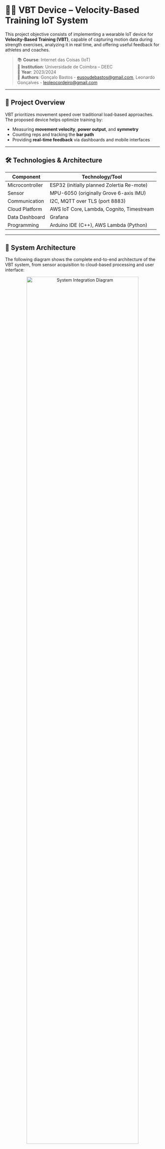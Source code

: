 # 🏋️‍♂️ VBT Device – Velocity-Based Training IoT System

This project objective consists of implementing a wearable IoT device for **Velocity-Based Training (VBT)**, capable of capturing motion data during strength exercises, analyzing it in real time, and offering useful feedback for athletes and coaches.

> 📚 **Course**: Internet das Coisas (IoT)  
> 🏫 **Institution**: Universidade de Coimbra – DEEC  
> 📅 **Year**: 2023/2024  
> 👥 **Authors**: Gonçalo Bastos - eusoudebastos@gmail.com, Leonardo Gonçalves - leoleocordeiro@gmail.com

---

## 🎯 Project Overview

VBT prioritizes movement speed over traditional load-based approaches. The proposed device helps optimize training by:

- Measuring **movement velocity**, **power output**, and **symmetry**
- Counting reps and tracking the **bar path**
- Providing **real-time feedback** via dashboards and mobile interfaces

---

## 🛠️ Technologies & Architecture

| Component          | Technology/Tool                          |
|--------------------|-------------------------------------------|
| Microcontroller    | ESP32 (initially planned Zolertia Re-mote) |
| Sensor             | MPU-6050 (originally Grove 6-axis IMU)    |
| Communication      | I2C, MQTT over TLS (port 8883)            |
| Cloud Platform     | AWS IoT Core, Lambda, Cognito, Timestream |
| Data Dashboard     | Grafana                                   |
| Programming        | Arduino IDE (C++), AWS Lambda (Python)    |

---

## 📡 System Architecture

The following diagram shows the complete end-to-end architecture of the VBT system, from sensor acquisition to cloud-based processing and user interface:

<p align="center">
  <img src="images/diagrama_integracao.png" alt="System Integration Diagram" width="85%">
</p>


1. **Data Acquisition**  
   ESP32 collects IMU data and processes it locally.

2. **Data Transmission**  
   Data is sent to AWS IoT Core via MQTT with secure TLS.

3. **Cloud Processing**  
   - **AWS Lambda** processes messages
   - Metrics are calculated (velocity, power, reps)

4. **Data Storage**  
   - **AWS Timestream** stores time-series exercise data

5. **Visualization**  
   - **Grafana** dashboards provide interactive performance tracking.

---

## 📱 Mobile App & Interface

- Initially planned via **AWS Amplify**, but replaced by **Grafana dashboards**
- Includes:
  - Real-time velocity monitoring
  - Historical performance tracking
  - Custom insights and training suggestions

---

## 🧪 Implementation Notes

- Shift from Zolertia to ESP32 due to library compatibility
- Use of MQTT with TLS and IAM policies
- Cloud pipeline working end-to-end with Lambda and Grafana
- Future improvement: Optimize Lambda processing logic

---

## 🔐 Security Notes

- Uses TLS encryption for MQTT communication
- AWS Cognito for user authentication
- IAM policies to secure device and data access

---

## 📌 License

This project was developed for educational purposes as part of the **IoT course @ UC** and is not licensed for commercial use.




